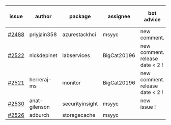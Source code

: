 | issue | author | package | assignee | bot advice | created date of issue | target release date | date from target |
| ------ | ------ | ------ | ------ | ------ | ------ | ------ | :-----: |
| [#2488](https://github.com/Azure/sdk-release-request/issues/2488) | priyjain358 | azurestackhci | msyyc | new comment.  <br> | 02-25 | 04-07 |   |
| [#2522](https://github.com/Azure/sdk-release-request/issues/2522) | nickdepinet | labservices | BigCat20196 | new comment.  <br> release date < 2 ! <br> | 03-10 | 03-17 | 1 |
| [#2521](https://github.com/Azure/sdk-release-request/issues/2521) | herreraj-ms | monitor | BigCat20196 | new comment.  <br> release date < 2 ! <br> | 03-09 | 03-14 | -1 |
| [#2530](https://github.com/Azure/sdk-release-request/issues/2530) | anat-gilenson | securityinsight | msyyc | new issue ! <br> | 03-14 | 03-28 |   |
| [#2526](https://github.com/Azure/sdk-release-request/issues/2526) | adburch | storagecache | msyyc |   | 03-11 | 03-21 |   |

